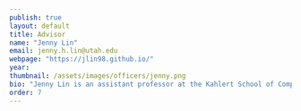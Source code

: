 ```yaml
---
publish: true
layout: default
title: Advisor
name: "Jenny Lin"
email: jenny.h.lin@utah.edu
webpage: "https://jlin98.github.io/"
year:
thumbnail: /assets/images/officers/jenny.png
bio: "Jenny Lin is an assistant professor at the Kahlert School of Computing. Her research is on graphics with an interest in physical fabrication and the computational tools we build for it. In her spare time, she enjoys scribbling with fountain pens and playing questionable mobile games."
order: 7
---
```


